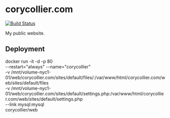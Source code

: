 # corycollier.com

[![Build Status](https://travis-ci.org/corycollier/corycollier.com.svg?branch=develop)](https://travis-ci.org/corycollier/corycollier.com)

My public website.

## Deployment

docker run -it -d -p 80 \
    --restart="always" --name="corycollier" \
    -v /mnt/volume-nyc1-01/web/corycollier.com/sites/default/files/:/var/www/html/corycollier.com/web/sites/default/files \
    -v /mnt/volume-nyc1-01/web/corycollier.com/sites/default/settings.php:/var/www/html/corycollier.com/web/sites/default/settings.php \
    --link mysql:mysql \
    corycollier/web

